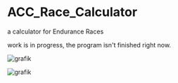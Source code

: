 # ACC_Race_Calculator
a calculator for Endurance Races

work is in progress, the program isn't finished right now.


![grafik](https://user-images.githubusercontent.com/76277167/140635402-6204f232-72d4-4a00-98e1-3b15fcc5d6c4.png)

![grafik](https://user-images.githubusercontent.com/76277167/140635424-4f5f7274-9061-43f9-9e1b-542329dd51c9.png)

